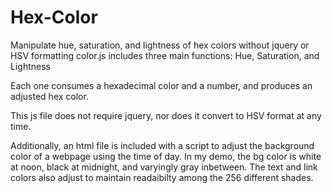 Hex-Color
=========

Manipulate hue, saturation, and lightness of hex colors without jquery or HSV formatting color.js includes three main functions: Hue, Saturation, and Lightness

Each one consumes a hexadecimal color and a number, and produces an adjusted hex color.


This js file does not require jquery, nor does it convert to HSV format at any time.

Additionally, an html file is included with a script to adjust the background color of a webpage using the time of day. In my demo, the bg color is white at noon, black at midnight, and varyingly gray inbetween. The text and link colors also adjust to maintain readaibilty among the 256 different shades. 
